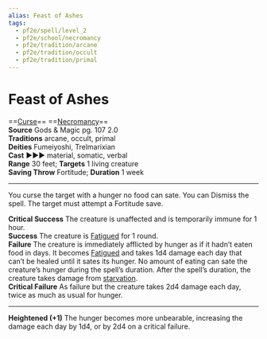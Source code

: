 ```yaml
---
alias: Feast of Ashes
tags:
  - pf2e/spell/level_2
  - pf2e/school/necromancy
  - pf2e/tradition/arcane
  - pf2e/tradition/occult
  - pf2e/tradition/primal
---
```


# Feast of Ashes

==[Curse](../../../Traits/Curse.md)== ==[Necromancy](../../../Traits/Necromancy.md)==  
__Source__ Gods & Magic pg. 107 2.0  
**Traditions** arcane, occult, primal  
**Deities** Fumeiyoshi, Trelmarixian  
**Cast** ►►► material, somatic, verbal  
**Range** 30 feet; **Targets** 1 living creature  
**Saving Throw** Fortitude; **Duration** 1 week

---

You curse the target with a hunger no food can sate. You can Dismiss the spell. The target must attempt a Fortitude save.

**Critical Success** The creature is unaffected and is temporarily immune for 1 hour.  
**Success** The creature is [Fatigued](../../../Conditions/Fatigued.md) for 1 round.  
**Failure** The creature is immediately afflicted by hunger as if it hadn’t eaten food in days. It becomes [Fatigued](../../../Conditions/Fatigued.md) and takes 1d4 damage each day that can’t be healed until it sates its hunger. No amount of eating can sate the creature’s hunger during the spell’s duration. After the spell’s duration, the creature takes damage from [starvation](../../../Rules/Starvation%20and%20Thirst.md).  
**Critical Failure** As failure but the creature takes 2d4 damage each day, twice as much as usual for hunger.

<hr>

**Heightened (+1)** The hunger becomes more unbearable, increasing the damage each day by 1d4, or by 2d4 on a critical failure.
